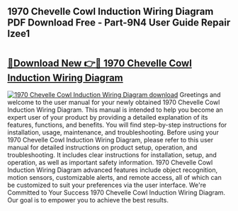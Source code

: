 ## 1970 Chevelle Cowl Induction Wiring Diagram PDF Download Free - Part-9N4 User Guide Repair lzee1

# <h2><a href="http://dfrpe8.blite.top/?on=1970+Chevelle+Cowl+Induction+Wiring+Diagram">🔗Download New 👉🔴 1970 Chevelle Cowl Induction Wiring Diagram</a></h2>

[![1970 Chevelle Cowl Induction Wiring Diagram download](https://i.imgur.com/lujVjoI.png)](http://dfrpe8.blite.top/?on=1970+Chevelle+Cowl+Induction+Wiring+Diagram)
Greetings and welcome to the user manual for your newly obtained 1970 Chevelle Cowl Induction Wiring Diagram. This manual is intended to help you become an expert user of your product by providing a detailed explanation of its features, functions, and benefits. You will find step-by-step instructions for installation, usage, maintenance, and troubleshooting. Before using your 1970 Chevelle Cowl Induction Wiring Diagram, please refer to this user manual for detailed instructions on product setup, operation, and troubleshooting. It includes clear instructions for installation, setup, and operation, as well as important safety information. 1970 Chevelle Cowl Induction Wiring Diagram advanced features include object recognition, motion sensors, customizable alerts, and remote access, all of which can be customized to suit your preferences via the user interface. We're Committed to Your Success 1970 Chevelle Cowl Induction Wiring Diagram. Our goal is to empower you to achieve the best results.

